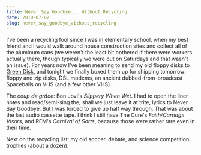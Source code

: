 ```yaml
---
title: Never Say Goodbye... Without Recycling
date: 2010-07-02
slug: never_say_goodbye_without_recycling
---
```


I've been a recycling fool since I was in elementary school, when my best friend
and I would walk around house construction sites and collect all of the aluminum
cans (we weren't the least bit bothered if there were workers actually there,
though typically we were out on Saturdays and that wasn't an issue). For years
now I've been meaning to send my old floppy disks to [Green Disk](https://www.greendisk.com/), and tonight we finally boxed
them up for shipping tomorrow: floppy and zip disks, DSL modems, an ancient
dubbed-from-broadcast Spaceballs on VHS (and a few other VHS).

The _coup de gr&acirc;ce_: Bon Jovi's _Slippery When Wet_. I had to open the
liner notes and read/semi-sing  the, shall we just leave it at trite, lyrics to
Never Say Goodbye. But I was forced to give up half way through. That was about
the last audio cassette tape. I think I still have The Cure's _Faith/Carnage
Visors_, and REM's _Carnival of Sorts_, because those were rather rare even in
their time.

Next on the recycling list: my old soccer, debate, and science competition
trophies (about a dozen).

<!-- truncate -->
